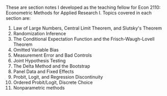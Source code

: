 These are section notes I developed as the teaching fellow for Econ 2110: Econometric Methods for Applied Research I. Topics covered in each section are:
1. Law of Large Numbers, Central Limit Theorem, and Slutsky's Theorem
2. Randomization Inference
3. The Conditional Expectation Function and the Frisch-Waugh-Lovell Theorem
4. Omitted Variable Bias
5. Measurement Error and Bad Controls
6. Joint Hypothesis Testing
7. The Delta Method and the Bootstrap
8. Panel Data and Fixed Effects
9. Probit, Logit, and Regression Discontinuity
10. Ordered Probit/Logit, Discrete Choice
11. Nonparametric methods
